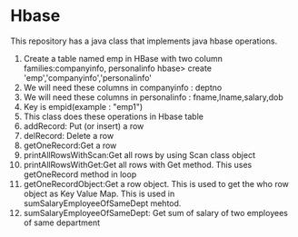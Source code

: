 # Hbase
This repository has a java class that implements java hbase operations.
1)	Create a table named emp in HBase with two column families:companyinfo, personalinfo
hbase> create 'emp','companyinfo','personalinfo'
2) We will need these columns in companyinfo : deptno 
3) We will need these columns in personalinfo : fname,lname,salary,dob
4) Key is empid(example : "emp1")
5) This class does these operations in Hbase table
6) addRecord:  Put (or insert) a row
7) delRecord: Delete a row
8) getOneRecord:Get a row
9) printAllRowsWithScan:Get all rows by using Scan class object
10) printAllRowsWithGet:Get all rows with Get method. This uses getOneRecord method in loop
11) getOneRecordObject:Get a row object. This is used to get the who row object as Key Value Map. This is used in           sumSalaryEmployeeOfSameDept mehtod. 
12)  sumSalaryEmployeeOfSameDept: Get sum of salary of two employees of same department

